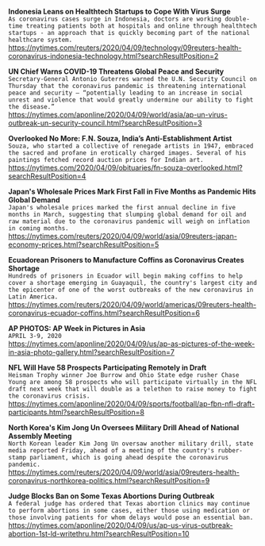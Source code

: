 **Indonesia Leans on Healthtech Startups to Cope With Virus Surge**\
`As coronavirus cases surge in Indonesia, doctors are working double-time treating patients both at hospitals and online through healthtech startups - an approach that is quickly becoming part of the national healthcare system.`\
https://nytimes.com/reuters/2020/04/09/technology/09reuters-health-coronavirus-indonesia-technology.html?searchResultPosition=2

**UN Chief Warns COVID-19 Threatens Global Peace and Security**\
`Secretary-General Antonio Guterres warned the U.N. Security Council on Thursday that the coronavirus pandemic is threatening international peace and security — “potentially leading to an increase in social unrest and violence that would greatly undermine our ability to fight the disease.”`\
https://nytimes.com/aponline/2020/04/09/world/asia/ap-un-virus-outbreak-un-security-council.html?searchResultPosition=3

**Overlooked No More: F.N. Souza, India’s Anti-Establishment Artist**\
`Souza, who started a collective of renegade artists in 1947, embraced the sacred and profane in erotically charged images. Several of his paintings fetched record auction prices for Indian art.`\
https://nytimes.com/2020/04/09/obituaries/fn-souza-overlooked.html?searchResultPosition=4

**Japan's Wholesale Prices Mark First Fall in Five Months as Pandemic Hits Global Demand**\
`Japan's wholesale prices marked the first annual decline in five months in March, suggesting that slumping global demand for oil and raw material due to the coronavirus pandemic will weigh on inflation in coming months.`\
https://nytimes.com/reuters/2020/04/09/world/asia/09reuters-japan-economy-prices.html?searchResultPosition=5

**Ecuadorean Prisoners to Manufacture Coffins as Coronavirus Creates Shortage**\
`Hundreds of prisoners in Ecuador will begin making coffins to help cover a shortage emerging in Guayaquil, the country's largest city and the epicenter of one of the worst outbreaks of the new coronavirus in Latin America. `\
https://nytimes.com/reuters/2020/04/09/world/americas/09reuters-health-coronavirus-ecuador-coffins.html?searchResultPosition=6

**AP PHOTOS: AP Week in Pictures in Asia**\
`APRIL 3-9, 2020`\
https://nytimes.com/aponline/2020/04/09/us/ap-as-pictures-of-the-week-in-asia-photo-gallery.html?searchResultPosition=7

**NFL Will Have 58 Prospects Participating Remotely in Draft**\
`Heisman Trophy winner Joe Burrow and Ohio State edge rusher Chase Young are among 58 prospects who will participate virtually in the NFL draft next week that will double as a telethon to raise money to fight the coronavirus crisis.`\
https://nytimes.com/aponline/2020/04/09/sports/football/ap-fbn-nfl-draft-participants.html?searchResultPosition=8

**North Korea's Kim Jong Un Oversees Military Drill Ahead of National Assembly Meeting**\
`North Korean leader Kim Jong Un oversaw another military drill, state media reported Friday, ahead of a meeting of the country's rubber-stamp parliament, which is going ahead despite the coronavirus pandemic.`\
https://nytimes.com/reuters/2020/04/09/world/asia/09reuters-health-coronavirus-northkorea-politics.html?searchResultPosition=9

**Judge Blocks Ban on Some Texas Abortions During Outbreak**\
`A federal judge has ordered that Texas abortion clinics may continue to perform abortions in some cases, either those using medication or those involving patients for whom delays would pose an essential ban.`\
https://nytimes.com/aponline/2020/04/09/us/ap-us-virus-outbreak-abortion-1st-ld-writethru.html?searchResultPosition=10

